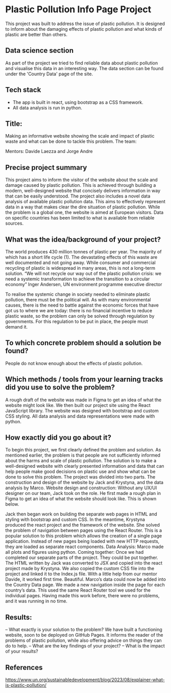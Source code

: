 # Plastic Pollution Info Page Project

This project was built to address the issue of plastic pollution.
It is designed to inform about the damaging effects of plastic pollution and what kinds of plastic are better than others.

## Data science section

As part of the project we tried to find reliable data about plastic pollution and visualise this data in an interesting way.
The data section can be found under the 'Country Data' page of the site.

## Tech stack

* The app is built in react, using bootstrap as a CSS framework.
* All data analysis is run in python.

## Title: 
Making an informative website showing the scale and impact of plastic waste and what can be done to tackle this problem.
The team:

Mentors:
Davide Laezza and Jorge Andre

## Precise project summary
This project aims to inform the visitor of the website about the scale and damage caused by plastic pollution. This is achieved through building a modern, well-designed website that concisely delivers information in way that can be easily understood. The project also includes a novel data analysis of available plastic pollution data. This aims to effectively represent data in a way that makes clear the dire situation of plastic pollution. While the problem is a global one, the website is aimed at European visitors. Data on specific countries has been limited to what is available from reliable sources.

## What was the idea/background of your project? 
The world produces 430 million tonnes of plastic per year. The majority of which has a short life cycle (1).  The devastating effects of this waste are well documented and not going away. While consumer and commercial recycling of plastic is widespread in many areas, this is not a long-term solution.
“We will not recycle our way out of the plastic pollution crisis: we need a systemic transformation to achieve the transition to a circular economy”
Inger Andersen, UN environment programme executive director
  
To realise the systemic change in society needed to eliminate plastic pollution, there must be the political will. As with many environmental causes, there is the need to battle against the economic forces that have got us to where we are today: there is no financial incentive to reduce plastic waste, so the problem can only be solved through regulation by governments.
For this regulation to be put in place, the people must demand it. 

## To which concrete problem should a solution be found?
People do not know enough about the effects of plastic pollution.

## Which methods / tools from your learning tracks did you use to solve the problem?
A rough draft of the website was made in Figma to get an idea of what the website might look like. We then built our project site using the React JavaScript library. The website was designed with bootstrap and custom CSS styling. All data analysis and data representations were made with python.

## How exactly did you go about it?
To begin this project, we first clearly defined the problem and solution. As mentioned earlier, the problem is that people are not sufficiently informed about the harms and scale of plastic pollution. The solution is to make a well-designed website with clearly presented information and data that can help people make good decisions on plastic use and show what can be done to solve this problem.
The project was divided into two parts. The construction and design of the website by Jack and Krystyna, and the data analysis by Marco.
Website design and construction:
Without any UX/UI designer on our team, Jack took on the role. He first made a rough plan in Figma to get an idea of what the website should look like. This is shown below.
  
Jack then began work on building the separate web pages in HTML and styling with bootstrap and custom CSS.
In the meantime, Krystyna produced the react project and the framework of the website. She solved the problem of navigation between pages using the React Router. This is a popular solution to this problem which allows the creation of a single page application. Instead of new pages being loaded with new HTTP requests, they are loaded as separate react components.
Data Analysis:
Marco made all plots and figures using python.
Coming together:
Once we had completed our separate parts of the project. They could be put together. The HTML written by Jack was converted to JSX and copied into the react project made by Krystyna. We also copied the custom CSS file into the project and linked it to the Index.js file. With a little help from our mentor Davide, it worked first time. Beautiful.
Marco’s data could now be added into the Country Data page. We made a new navigation inside the page for each country’s data. This used the same React Router tool we used for the individual pages. Having made this work before, there were no problems, and it was running in no time.

## Results:
–  What exactly is your solution to the problem? 
We have built a functioning website, soon to be deployed on GitHub Pages. It informs the reader of the problems of plastic pollution, while also offering advice on things they can do to help. 
–  What are the key findings of your project? 
–  What is the impact of your results? 


## References	
https://www.un.org/sustainabledevelopment/blog/2023/08/explainer-what-is-plastic-pollution/
